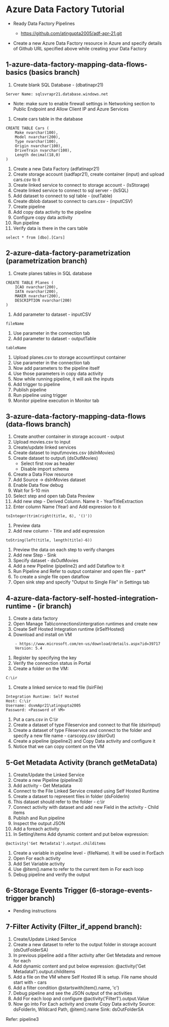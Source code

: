 # Azure Data Factory Tutorial

- Ready Data Factory Pipelines
   - https://github.com/atingupta2005/adf-apr-21.git

- Create a new Azure Data Factory resource in Azure and specify details of Github URL specified above while creating your Data Factory

## 1-azure-data-factory-mapping-data-flows-basics (basics branch)
1. Create blank SQL Database - (dbatinapr21)
```
Server Name: sqlsvrapr21.database.windows.net
```

- Note: make sure to enable firewall settings in Networking section to Public Endpoint and Allow Client IP and Azure Services
	
1. Create cars table in the database
```
CREATE TABLE Cars (
	Make nvarchar(100),
	Model nvarchar(200),
	Type nvarchar(100),
	Origin nvarchar(100),
	DriveTrain nvarchar(100),
	Length decimal(18,0)
)
```

1. Create a new Data Factory (adfatinapr21)
1. Create storage account (sadfapr21), create container (input) and upload cars.csv to it
1. Create linked service to connect to storage account - (lsStorage)
1. Create linked service to connect to sql server - (lsSQL)
1. Add dataset to connect to sql table - (outTable)
1. Create dblob dataset to connect to cars.csv	- (inputCSV)
1. Create pipeline
1. Add copy data activity to the pipeline
1. Configure copy data activity
1. Run pipeline
1. Verify data is there in the cars table
```
select * from [dbo].[Cars]
```

## 2-azure-data-factory-parametrization (parametrization branch)
1. Create planes tables in SQL database
```
CREATE TABLE Planes (
	ICAO nvarchar(200),
	IATA nvarchar(200),
	MAKER nvarchar(200),
	DESCRIPTION nvarchar(200)
)
```

1. Add parameter to dataset - inputCSV
```
fileName
```
1. Use parameter in the connection tab
1. Add parameter to dataset - outputTable
```
tableName
```
1. Upload planes.csv to storage account\input container
1. Use parameter in the connection tab
1. Now add parameters to the pipeline itself
1. Use those parameters in copy data activity
1. Now while running pipeline, it will ask the inputs
1. Add trigger to pipeline
1. Publish pipeline
1. Run pipeline using trigger
1. Monitor pipeline execution in Monitor tab


## 3-azure-data-factory-mapping-data-flows (data-flows branch)
1. Create another container in storage account - output
1. Upload movies.csv to input
1. Create/update linked services
1. Create dataset to input\movies.csv (dsInMovies)
1. Create dataset to output\ (dsOutMovies)
	- Select first row as header
	- Disable import schema
1. Create a Data Flow resource
1. Add Source -> dsInMovies dataset
1. Enable Data flow debug
1. Wait for 5-10 min
1. Select step and open tab Data Preview
1. Add new step - Derived Column. Name it - YearTitleExtraction
1. Enter column Name (Year) and Add expression to it
```
toInteger(trim(right(title, 6), '()'))
```
1. Preview data
1. Add new column - Title and add expression
```
toString(left(title, length(title)-6))
```
1. Preview the data on each step to verify changes
1. Add new Step - Sink
1. Specify dataset - dsOutMovies
1. Add a new Pipeline (pipeline2) and add Dataflow to it
1. Run Pipeline and Refer to output container and open file - part*
1. To create a single file open dataflow
1. Open sink step and specify "Output to Single File" in Settings tab


## 4-azure-data-factory-self-hosted-integration-runtime - (ir branch)
1. Create a data factory
1. Open Manage Tab\connections\intergration runtimes and create new
1. Create Self Hosted Integration runtime (irSelfHosted)
1. Download and install on VM
```
	- https://www.microsoft.com/en-us/download/details.aspx?id=39717
	Version: 5.4
```
1. Register by specifying the key
1. Verify the connection status in Portal
1. Create a folder on the VM:
```
C:\ir
```
1. Create a linked service to read file (lsirFile)
```
Integration Runtime: Self Hosted
Host: C:\ir
Username: dsvmApr21\atingupta2005
Password: <Password of VM>
```
1. Put a cars.csv in C:\ir
1. Create a dataset of type Fileservice and connect to that file (dsirInput)
1. Create a dataset of type Fileservice and connect to the folder and specify a new file name - carscopy.csv (dsirOut)
1. Create a pipeline (pipeline2) and Copy Data activity and configure it
1. Notice that we can copy content on the VM


## 5-Get Metadata Activity (branch getMetaData)
1. Create/Update the Linked Service
1. Create a new Pipeline (pipeline3)
1. Add activity - Get Metadata
1. Connect to the File Linked Service created using Self Hosted Runtime
1. Create a dataset to represent files in folder (dsFolderIn)
1. This dataset should refer to the folder - c:\ir
1. Connect activity with dataset and add new Field in the activity - Child items
1. Publish and Run pipeline
1.  Inspect the output JSON
1. Add a foreach activity
1. In Setting\Items Add dynamic content and put below expression:
```
@activity('Get Metadata1').output.childitems
```
1. Create a variable in pipeline level - (fileName). It will be used in ForEach
1. Open For each activity
1. Add Set Variable activity
1. Use @item().name to refer to the current item in For each loop
1. Debug pipeline and verify the output

## 6-Storage Events Trigger (6-storage-events-trigger branch)
- Pending instructions

## 7-Filter Activity (Filter_if_append branch):
1. Create/Update Linked Service
1. Create a new dataset to refer to the output folder in storage account (dsOutFolderSA)
1. In previous pipeline add a filter activity after Get Metadata and remove for each
2. Add dynamic content and put below expression:
	@activity('Get Metadata1').output.childitems
2. Add a file on the VM where Self Hosted IR is setup. File name should start with - cars
3. Add a filter condition
	@startswith(item().name, 'c')
4. Debug pipeline and see the JSON output of the activities
5. Add For each loop and configure
	@activity('Filter1').output.Value
6. Now go into For Each activity and create Copy Data activity
	Source: dsFolderIn, Wildcard Path, @item().name
	Sink: dsOutFolderSA
	

Refer: pipeline3
